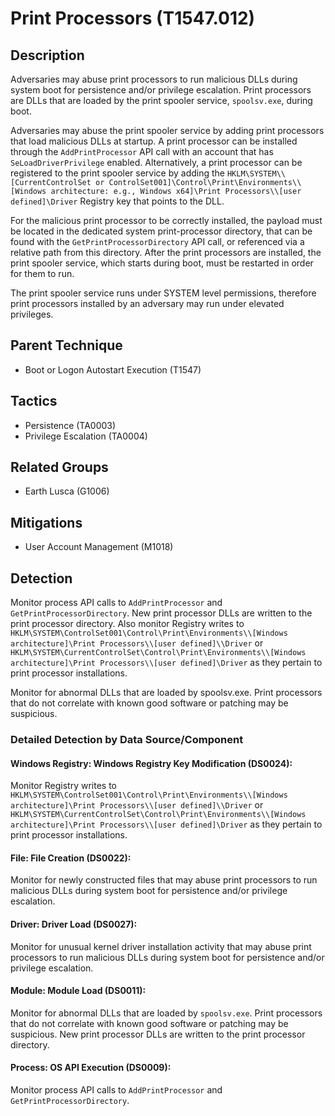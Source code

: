 # Print Processors (T1547.012)

## Description
Adversaries may abuse print processors to run malicious DLLs during system boot for persistence and/or privilege escalation. Print processors are DLLs that are loaded by the print spooler service, `spoolsv.exe`, during boot.

Adversaries may abuse the print spooler service by adding print processors that load malicious DLLs at startup. A print processor can be installed through the ```AddPrintProcessor``` API call with an account that has ```SeLoadDriverPrivilege``` enabled. Alternatively, a print processor can be registered to the print spooler service by adding the ```HKLM\SYSTEM\\[CurrentControlSet or ControlSet001]\Control\Print\Environments\\[Windows architecture: e.g., Windows x64]\Print Processors\\[user defined]\Driver``` Registry key that points to the DLL.

For the malicious print processor to be correctly installed, the payload must be located in the dedicated system print-processor directory, that can be found with the ```GetPrintProcessorDirectory``` API call, or referenced via a relative path from this directory. After the print processors are installed, the print spooler service, which starts during boot, must be restarted in order for them to run.

The print spooler service runs under SYSTEM level permissions, therefore print processors installed by an adversary may run under elevated privileges.

## Parent Technique
- Boot or Logon Autostart Execution (T1547)

## Tactics
- Persistence (TA0003)
- Privilege Escalation (TA0004)

## Related Groups
- Earth Lusca (G1006)

## Mitigations
- User Account Management (M1018)

## Detection
Monitor process API calls to ```AddPrintProcessor``` and ```GetPrintProcessorDirectory```. New print processor DLLs are written to the print processor directory. Also monitor Registry writes to ```HKLM\SYSTEM\ControlSet001\Control\Print\Environments\\[Windows architecture]\Print Processors\\[user defined]\\Driver``` or ```HKLM\SYSTEM\CurrentControlSet\Control\Print\Environments\\[Windows architecture]\Print Processors\\[user defined]\Driver``` as they pertain to print processor installations.

Monitor for abnormal DLLs that are loaded by spoolsv.exe. Print processors that do not correlate with known good software or patching may be suspicious.

### Detailed Detection by Data Source/Component
#### Windows Registry: Windows Registry Key Modification (DS0024): 
Monitor Registry writes to ```HKLM\SYSTEM\ControlSet001\Control\Print\Environments\\[Windows architecture]\Print Processors\\[user defined]\\Driver``` or ```HKLM\SYSTEM\CurrentControlSet\Control\Print\Environments\\[Windows architecture]\Print Processors\\[user defined]\Driver``` as they pertain to print processor installations.

#### File: File Creation (DS0022): 
Monitor for newly constructed files that may abuse print processors to run malicious DLLs during system boot for persistence and/or privilege escalation.

#### Driver: Driver Load (DS0027): 
Monitor for unusual kernel driver installation activity that may abuse print processors to run malicious DLLs during system boot for persistence and/or privilege escalation.

#### Module: Module Load (DS0011): 
Monitor for abnormal DLLs that are loaded by `spoolsv.exe`. Print processors that do not correlate with known good software or patching may be suspicious.  New print processor DLLs are written to the print processor directory.

#### Process: OS API Execution (DS0009): 
Monitor process API calls to ```AddPrintProcessor``` and ```GetPrintProcessorDirectory```.

